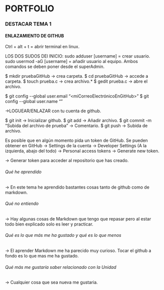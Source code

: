 # PORTFOLIO

### DESTACAR TEMA 1

#### ENLAZAMIENTO DE GITHUB

Ctrl + alt + t = abrir terminal en linux.

LOS DOS SUDOS DEl INICIO: sudo adduser [username]   = crear usuario.
				   sudo usermod -aG [username] = añadir usuario al equipo.
Ambos comandos se deben poner desde el superAdmin.

$ mkdir pruebaGitHub → crea carpeta.
$ cd pruebaGitHub → accede a carpeta.
$ touch prueba.c  → crea archivo.*
$ gedit prueba.c  → abre el archivo.


$ git config --global user.email “<miCorreoElectrónicoEnGitHub>”
$ git config --global user.name “<miNombreEnGitHub>”

→LOGUEAR/ENLAZAR con tu cuenta de github.


$ git init → Inicializar github.
$ git add → Añadir archivo.
$ git commit -m “Subida del archivo de prueba” → Comentario.
$ git push → Subida de archivo.


Es posible que en algún momento pida un token de GitHub. Se pueden obtener en GitHub → Settings de la cuenta → Developer Settings (A la izquierda, abajo del todo) → Personal access tokens → Generate new token.

→ Generar token para acceder al repositorio que has creado.

###### Qué he aprendido
-> En este tema he aprendido bastantes cosas tanto de github como de markdown. 

###### Qué no entiendo
-> Hay algunas cosas de Markdown que tengo que repasar pero al estar todo bien explicado solo es leer y practicar.

###### Qué es lo que más me ha gustado y qué es lo que menos
-> El aprender Markdown me ha parecido muy curioso. Tocar el github a fondo es lo que mas me ha gustado. 

###### Qué más me gustaría saber relacionado con la Unidad
-> Cualquier cosa que sea nueva me gustaria.








